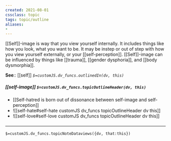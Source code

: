 ```yaml
---
created: 2021-08-01
cssclass: topic
tags: topic/outline
aliases:
- 
---
```

 [[Self]]-image is way that you view yourself internally. It includes things like how you look, what you want to be. It may be instep or out of step with how you view yourself externally, or your [[self-perception]]. [[Self]]-image can be influenced by things like [[trauma]], [[gender dysphoria]], and [[body dysmorphia]].

**See**:: [[self]]
*`$=customJS.dv_funcs.outlinedIn(dv, this)`*

##### [[self-image]] `$=customJS.dv_funcs.topicOutlineHeader(dv, this)`
- [[Self-hatred is born out of dissonance between self-image and self-perception]]
- ![[self-hate#self-hate customJS dv_funcs topicOutlineHeader dv this]]
- ![[self-love#self-love customJS dv_funcs topicOutlineHeader dv this]]

### <hr class="dataviews"/>

`$=customJS.dv_funcs.topicNoteDataviews({dv, that:this})`


